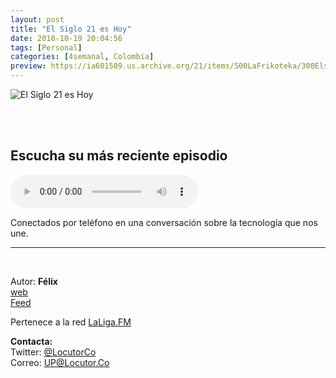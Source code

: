 ```yaml
---
layout: post
title: "El Siglo 21 es Hoy"
date: 2018-10-19 20:04:56
tags: [Personal]
categories: [4semanal, Colombia]
preview: https://ia601509.us.archive.org/21/items/500LaFrikoteka/300Elsiglo21eshoy2017-FlixRiao.jpg
---
```


![El Siglo 21 es Hoy](https://ia601509.us.archive.org/21/items/500LaFrikoteka/500Elsiglo21eshoy2017-FlixRiao.jpg)

<br/>
<br/>

## Escucha su más reciente episodio

<!--reproductor-feed=http://feeds.feedburner.com/siglo21-->
<!--reproductor-start-->
<audio id="audio" preload="auto" controls="" src="http://feedproxy.google.com/~r/siglo21/~5/KjHXLUFqp_o/bill_gates_sobre_silicon_valley_hbo.mp3"></audio>
<!--reproductor-end-->

Conectados por teléfono en una conversación sobre la tecnología que nos une.

_ _ _

<br>

Autor: **Félix**  
[web](https://www.elsiglo21eshoy.com/)  
[Feed](http://feeds.feedburner.com/siglo21)  


Pertenece a la red [LaLiga.FM](https://audioboom.com/channel/laliga-fm)  


**Contacta:**  
Twitter: [@LocutorCo](https://twitter.com/LocutorCo)  
Correo: [UP@Locutor.Co](mailto:UP@Locutor.Co)  

